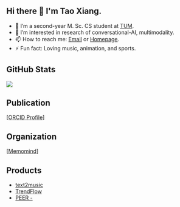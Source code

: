 ## Hi there 👋 I'm Tao Xiang.

- 🌱 I’m a second-year M. Sc. CS student at [TUM](https://www.tum.de/).
- 🔭 I’m interested in research of conversational-AI, multimodality.
- 📫 How to reach me: [Email](mailto:tao.xiang@tum.de) or [Homepage](https://leoxiang66.github.io/).
- ⚡ Fun fact: Loving music, animation, and sports.

## GitHub Stats

<img src="https://github-readme-stats.vercel.app/api?username=leoxiang66&count_private=true&show_icons=true&layout=compact" />

<!-- <img src="https://github-readme-stats.vercel.app/api/top-langs/?username=leoxiang66&hide=HTML,PostScript,JavaScript,Java,CSS&" /> -->

<!-- ## Visitors

<img src="https://profile-counter.glitch.me/leoxiang66/count.svg" /> -->

## Publication
[[ORCID Profile](https://orcid.org/0000-0001-6217-6560)]

## Organization
[[Memomind](https://memomind.cn/)]

## Products
- [text2music](https://app.memomind.cn/text2music/)
- [TrendFlow](https://huggingface.co/spaces/Adapting/TrendFlow)
- [PEER - ](https://github.com/Kasneci-Lab/AI-assisted-writing)



